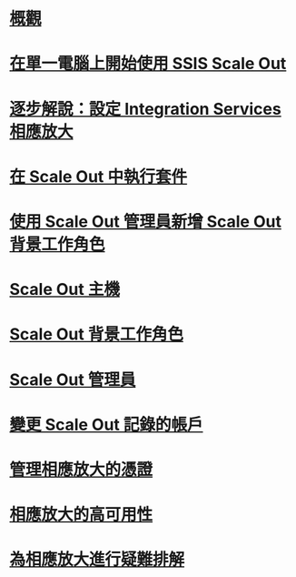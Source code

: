 # [概觀](integration-services-ssis-scale-out.md)
# [在單一電腦上開始使用 SSIS Scale Out](get-started-with-ssis-scale-out-onebox.md)
# [逐步解說：設定 Integration Services 相應放大](walkthrough-set-up-integration-services-scale-out.md)
# [在 Scale Out 中執行套件](run-packages-in-integration-services-ssis-scale-out.md)
# [使用 Scale Out 管理員新增 Scale Out 背景工作角色](add-scale-out-worker.md)
# [Scale Out 主機](integration-services-ssis-scale-out-master.md)
# [Scale Out 背景工作角色](integration-services-ssis-scale-out-worker.md)
# [Scale Out 管理員](integration-services-ssis-scale-out-manager.md)
# [變更 Scale Out 記錄的帳戶](change-logdb-account.md)
# [管理相應放大的憑證](deal-with-certificates-in-ssis-scale-out.md)
# [相應放大的高可用性](scale-out-support-for-high-availability.md)
# [為相應放大進行疑難排解](troubleshooting-scale-out.md)